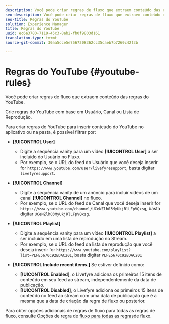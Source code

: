 ```yaml
---
description: Você pode criar regras de fluxo que extraem conteúdo das regras do YouTube.
seo-description: Você pode criar regras de fluxo que extraem conteúdo das regras do YouTube.
seo-title: Regras do YouTube
solution: Experience Manager
title: Regras do YouTube
uuid: ec6a3780-7119-45c3-8ab2-fb0f9803d161
translation-type: tm+mt
source-git-commit: 30aa5cce5e7567208362cc35caeb7b7260c42f3b

---
```



# Regras do YouTube {#youtube-rules}

Você pode criar regras de fluxo que extraem conteúdo das regras do YouTube.

Crie regras do YouTube com base em Usuário, Canal ou Lista de Reprodução.

Para criar regras do YouTube para inserir conteúdo do YouTube no aplicativo ou na pasta, é possível filtrar por:

* **[!UICONTROL User]**
   * Digite a sequência vanity para um vídeo **[!UICONTROL User]** a ser incluído do Usuário no Fluxo.
   * Por exemplo, se o URL do feed do Usuário que você deseja inserir for `https://www.youtube.com/user/livefyresupport`, basta digitar `livefyresupport`.

* **[!UICONTROL Channel]**
   * Digite a sequência vanity de um anúncio para incluir vídeos de um canal **[!UICONTROL Channel]** no fluxo.
   * Por exemplo, se o URL do feed de Canal que você deseja inserir for `https://www.youtube.com/channel/UCeNZlh03MyUkjRlLFpVQxsg`, basta digitar `UCeNZlh03MyUkjRlLFpVQxsg`.

* **[!UICONTROL Playlist]**
   * Digite a sequência vanity para um vídeo **[!UICONTROL Playlist]** a ser incluído em uma lista de reprodução no Stream.
   * Por exemplo, se o URL do feed da lista de reprodução que você deseja inserir for `https://www.youtube.com/playlist?list=PLFE5670C92BDAC201`, basta digitar `PLFE5670C92BDAC201`

* **[!UICONTROL Include recent items.]** Se estiver definido como:
   * **[!UICONTROL Enabled]**, o Livefyre adiciona os primeiros 15 itens de conteúdo em seu feed ao stream, independentemente da data de publicação.
   * **[!UICONTROL Disabled]**, o Livefyre adiciona os primeiros 15 itens de conteúdo no feed ao stream com uma data de publicação que é a mesma que a data de criação da regra de fluxo ou posterior.

Para obter opções adicionais de regras de fluxo para todas as regras de fluxo, consulte Opções de regra de [fluxo para todas as regras](../../c-streams/c-stream-rule-options-for-all-stream-rules.md#c_stream_rule_options_for_all_stream_rules)de fluxo.
